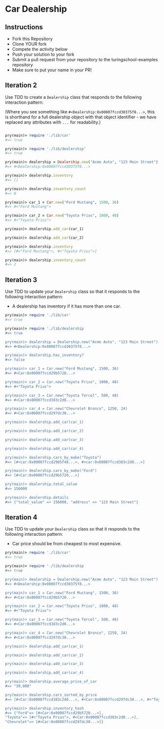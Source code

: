 # Car Dealership

## Instructions

* Fork this Repository
* Clone YOUR fork
* Compete the activity below
* Push your solution to your fork
* Submit a pull request from your repository to the turingschool-examples repository
* Make sure to put your name in your PR!

## Iteration 2

Use TDD to create a `Dealership` class that responds to the following interaction
pattern:

(Where you see something like `#<Dealership:0x00007fccd30375f8...>`, this is
shorthand for a full dealership object with that object identifier - we have
replaced any attributes with `...` for readability.)

```ruby

pry(main)> require './lib/car'
#=> true

pry(main)> require './lib/dealership'
#=> true

pry(main)> dealership = Dealership.new("Acme Auto", "123 Main Street")
#=> #<Dealership:0x00007fccd30375f8...>

pry(main)> dealership.inventory
#=> []

pry(main)> dealership.inventory_count
#=> 0

pry(main)> car_1 = Car.new("Ford Mustang", 1500, 36)
#=> #<"Ford Mustang">

pry(main)> car_2 = Car.new("Toyota Prius", 1000, 48)
#=> #<"Toyota Prius">

pry(main)> dealership.add_car(car_1)

pry(main)> dealership.add_car(car_2)

pry(main)> dealership.inventory
#=> [#<"Ford Mustang">, #<"Toyota Prius">]

pry(main)> dealership.inventory_count
#=> 2
```

## Iteration 3

Use TDD to update your `Dealership` class so that it responds to the following
interaction pattern:

* A dealership has inventory if it has more than one car.

```ruby
pry(main)> require './lib/car'
#=> true

pry(main)> require './lib/dealership
#=> true

pry(main)> dealership = Dealership.new("Acme Auto", "123 Main Street")
#=> #<Dealership:0x00007fccd30375f8...>

pry(main)> dealership.has_inventory?
#=> false

pry(main)> car_1 = Car.new("Ford Mustang", 1500, 36)
#=> #<Car:0x00007fccd29b5720...>

pry(main)> car_2 = Car.new("Toyota Prius", 1000, 48)
#=> #<"Toyota Prius">

pry(main)> car_3 = Car.new("Toyota Tercel", 500, 48)
#=> #<Car:0x00007fccd383c2d0...>

pry(main)> car_4 = Car.new("Chevrolet Bronco", 1250, 24)
#=> #<Car:0x00007fccd297dc30...>

pry(main)> dealership.add_car(car_1)

pry(main)> dealership.add_car(car_2)

pry(main)> dealership.add_car(car_3)

pry(main)> dealership.add_car(car_4)

pry(main)> dealership.cars_by_make("Toyota")
#=> [#<car:0x00007fccd2985f48...>, #<car:0x00007fccd383c2d0...>]

pry(main)> dealership.cars_by_make("Ford")
#=> [#<Car:0x00007fccd29b5720...>]

pry(main)> dealership.total_value
#=> 156000

pry(main)> dealership.details
#=> {"total_value" => 156000, "address" => "123 Main Street"}
```

## Iteration 4

Use TDD to update your `Dealership` class so that it responds to the following
interaction pattern:

* Car price should be from cheapest to most expensive.

```ruby
pry(main)> require './lib/car'
#=> true

pry(main)> require './lib/dealership
#=> true

pry(main)> dealership = Dealership.new("Acme Auto", "123 Main Street")
#=> #<Dealership:0x00007fccd30375f8...>

pry(main)> car_1 = Car.new("Ford Mustang", 1500, 36)
#=> #<Car:0x00007fccd29b5720...>

pry(main)> car_2 = Car.new("Toyota Prius", 1000, 48)
#=> #<"Toyota Prius">

pry(main)> car_3 = Car.new("Toyota Tercel", 500, 48)
#=> #<Car:0x00007fccd383c2d0...>

pry(main)> car_4 = Car.new("Chevrolet Bronco", 1250, 24)
#=> #<Car:0x00007fccd297dc30...>

pry(main)> dealership.add_car(car_1)

pry(main)> dealership.add_car(car_2)

pry(main)> dealership.add_car(car_3)

pry(main)> dealership.add_car(car_4)

pry(main)> dealership.average_price_of_car
#=> "39,000"

pry(main)> dealership.cars_sorted_by_price
#=> [#<Car:0x00007fccd383c2d0...>, #<Car:0x00007fccd297dc30...>, #<"Toyota Prius">, #<Car:0x00007fccd29b5720...>]

pry(main)> dealership.inventory_hash
#=> {"Ford"=> [#<Car:0x00007fccd29b5720...>],
"Toyota"=> [#<"Toyota Prius">, #<Car:0x00007fccd383c2d0...>],
"Chevrolet"=> [#<Car:0x00007fccd297dc30...>]}

```
